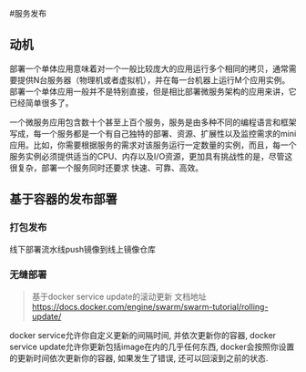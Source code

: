 #服务发布

## 动机

部署一个单体应用意味着对一个一般比较庞大的应用运行多个相同的拷贝，通常需要提供N台服务器（物理机或者虚拟机），并在每一台机器上运行M个应用实例。部署一个单体应用一般并不是特别直接，但是相比部署微服务架构的应用来讲，它已经简单很多了。

一个微服务应用包含数十个甚至上百个服务，服务是由多种不同的编程语言和框架写成，每一个服务都是一个有自己独特的部署、资源、扩展性以及监控需求的mini应用。比如，你需要根据服务的需求对该服务运行一定数量的实例，而且，每一个服务实例必须提供适当的CPU、内存以及I/O资源，更加具有挑战性的是，尽管这很复杂，部署一个服务同时还要求 快速、可靠、高效。

## 基于容器的发布部署


### 打包发布
线下部署流水线push镜像到线上镜像仓库

### 无缝部署
> 基于docker service update的滚动更新
> 文档地址 https://docs.docker.com/engine/swarm/swarm-tutorial/rolling-update/

docker service允许你自定义更新的间隔时间, 并依次更新你的容器, docker service update允许你更新包括image在内的几乎任何东西, docker会按照你设置的更新时间依次更新你的容器, 如果发生了错误, 还可以回滚到之前的状态.



